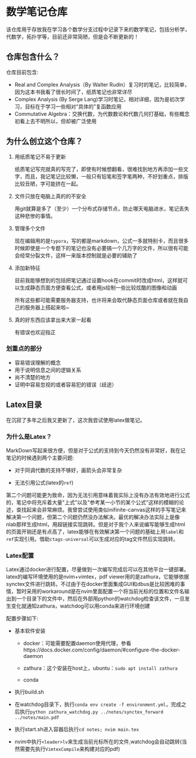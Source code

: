 # 数学笔记仓库

该仓库用于存放我在学习各个数学分支过程中记录下来的数学笔记，包括分析学，代数学，拓扑学等，目前还非常简陋，但是会不断更新的！

## 仓库包含什么？

仓库目前包含:

+ Real and Complex Analysis（By Walter Rudin）复习时的笔记，比较简单，因为这本书我看了很长时间了，纸质笔记也非常详尽
+ Complex Analysis (By Serge Lang)学习时笔记，相对详细，因为是初次学习，目标在于学习一些相对“具体的”复函数应用
+ Commutative Algebra：交换代数，为代数数论和代数几何打基础，有些概念初看上去不明所以，但却被广泛使用

## 为什么创立这个仓库？

1. 用纸质笔记不易于更新

   纸质笔记写完就真的写完了，即使有时候想翻看，很难找到地方再添加一些文字，而且，我记笔记比较懒，一般只有铅笔和签字笔两种，不好划重点，排版比较丑陋，字可能挤在一起。

2. 文件只放在电脑上真的的不安全

   用git就算是多了（至少）一个分布式存储节点，防止哪天电脑进水，笔记丢失这种悲惨的事情。

3. 管理多个文件

   现在编辑用的是`typora`，写的都是markdown，公式一多就特别卡，而且很多时候即使是一个专题下的笔记也没有必要搞一个几万字的文件，所以很有可能会经常分裂文件，这样一来版本控制就是必要的辅助了

4. 添加新特征

   目前我能够想到的包括把笔记通过设置hook在commit时改成html，这样就可以生成静态页面方便查看公式，或者用js绘制一些比较炫酷的图像和动画

   所有这些都可能需要服务器支持，也许将来会取代静态页面仓库或者就在我自己的服务器上搭起来啦~

5. 真的好东西应该拿出来大家一起看

   有错误也欢迎指正



### 划重点的部分

+ 容易错误理解的概念
+ 用于说明信息之间的逻辑关系
+ 尚不清楚的地方
+ 证明中容易忽视的或者容易犯的错误（歧途）

## Latex目录

在沉寂了多年之后我又更新了，这次我尝试使用latex做笔记。

### 为什么是Latex？

MarkDown写起来很方便，但是对于公式的支持到今天仍然没有非常好，我在记笔记的时候遇到两个主要问题:

+ 对于同调代数的支持不够好，画箭头会非常复杂

+ 无法引用公式(latex的`ref`)

第二个问题可能更为致命，因为无法引用意味着我实际上没有办法有效地进行公式的，笔记中将充斥着大量"上式"以及"参考某一小节的某个公式"这样的模糊的论述，查找起来会非常麻烦。我曾尝试使用类似inifinite-canvas这样的手写笔记来解决第一个问题，但第二个问题仍然没办法解决。最优的解决办法实际上是像nlab那样生成html，用超链接实现跳转。但是对于我个人来说编写能够生成html的页面开销还是有点高了，latex能够在有效解决第一个问题的基础上用`label`和`ref`实现引用。借助`ctags-universal`可以生成对应的tag文件然后实现跳转。

### Latex配置

Latex通过docker进行配置，尽量做到一次编写完成后可以在其他平台一键部署。latex的编写环境使用的是nvim+vimtex，pdf viewer用的是zathura，它能够依据synctex文件进行跳转。不过由于在docker里面集成GUI和dbus是比较困难的事情，暂时采用的workaround是在nvim里面配置一个将当前光标的位置和文件名输出到一个目录下的文件中，然后在外部用python的watchdog检查该文件，一旦发生变化就通知zathura，watchdog可以用conda来进行环境创建

配置步骤如下:

+ 基本软件安装

   + docker：可能需要配置daemon使用代理，参看https://docs.docker.com/config/daemon/#configure-the-docker-daemon

   + zathura：这个安装在host上，ubuntu：`sudo apt install zathura`

   + conda

+ 执行build.sh

+ 在watchdog目录下，执行`conda env create -f environment.yml`，完成之后执行`python zathura_watchdog.py ../notes/synctex_forward ../notes/main.pdf`

+ 执行start.sh进入容器后执行`cd notes; nvim main.tex`

+ nvim中执行`<leader>lv`来生成当前光标所在的文件,watchdog会自动跳转(当然需要先执行`VimtexCompile`来构建对应的pdf)